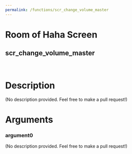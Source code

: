 ```yaml
---
permalink: /functions/scr_change_volume_master
---
```

# Room of Haha Screen  
## scr_change_volume_master  
&nbsp;  
# Description  
(No description provided. Feel free to make a pull request!) 
&nbsp;  
# Arguments
### argument0
(No description provided. Feel free to make a pull request!)
&nbsp;  


